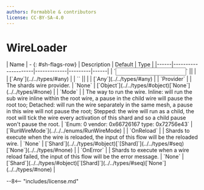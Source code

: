 ```yaml
---
authors: Formabble & contributors
license: CC-BY-SA-4.0
---
```



# WireLoader

<div class="sh-parameters" markdown="1">
| Name | - {: #sh-flags-row} | Description | Default | Type |
|------|---------------------|-------------|---------|------|
| `<input>` || | | [`Any`](../../types/#any) |
| `<output>` || | | [`Any`](../../types/#any) |
| `Provider` |  | The shards wire provider. | `None` | [`Object`](../../types/#object)[`None`](../../types/#none) |
| `Mode` |  | The way to run the wire. Inline: will run the sub wire inline within the root wire, a pause in the child wire will pause the root too; Detached: will run the wire separately in the same mesh, a pause in this wire will not pause the root; Stepped: the wire will run as a child, the root will tick the wire every activation of this shard and so a child pause won't pause the root. | `Enum: 0 vendor: 0x66726167 type: 0x72756e43` | [`RunWireMode`](../../../enums/RunWireMode) |
| `OnReload` |  | Shards to execute when the wire is reloaded, the input of this flow will be the reloaded wire. | `None` | [`Shard`](../../types/#object)[`[Shard]`](../../types/#seq)[`None`](../../types/#none) |
| `OnError` |  | Shards to execute when a wire reload failed, the input of this flow will be the error message. | `None` | [`Shard`](../../types/#object)[`[Shard]`](../../types/#seq)[`None`](../../types/#none) |

</div>



--8<-- "includes/license.md"

